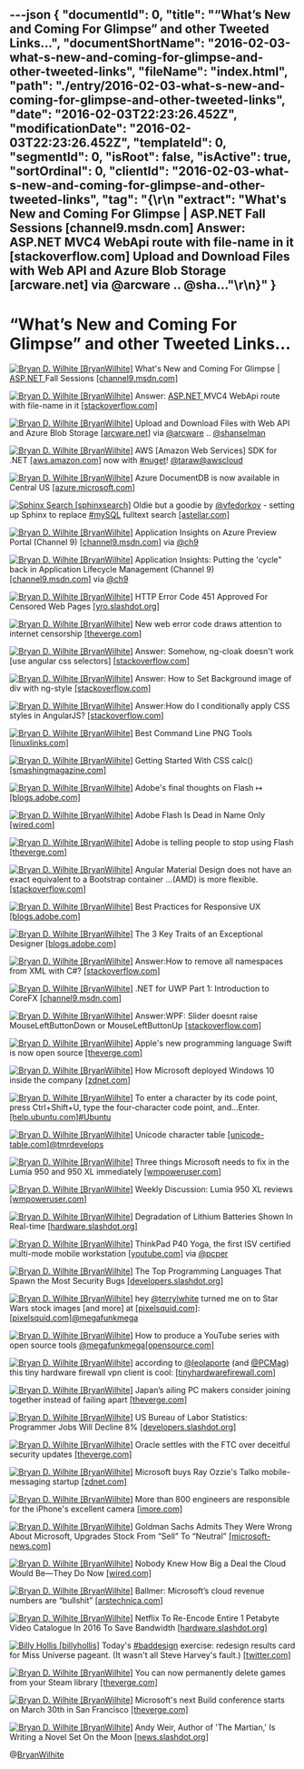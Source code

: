 ---json
{
  "documentId": 0,
  "title": "“What’s New and Coming For Glimpse” and other Tweeted Links…",
  "documentShortName": "2016-02-03-what-s-new-and-coming-for-glimpse-and-other-tweeted-links",
  "fileName": "index.html",
  "path": "./entry/2016-02-03-what-s-new-and-coming-for-glimpse-and-other-tweeted-links",
  "date": "2016-02-03T22:23:26.452Z",
  "modificationDate": "2016-02-03T22:23:26.452Z",
  "templateId": 0,
  "segmentId": 0,
  "isRoot": false,
  "isActive": true,
  "sortOrdinal": 0,
  "clientId": "2016-02-03-what-s-new-and-coming-for-glimpse-and-other-tweeted-links",
  "tag": "{\r\n  \"extract\": \"What's New and Coming For Glimpse | ASP.NET  Fall Sessions [channel9.msdn.com]  Answer: ASP.NET  MVC4 WebApi route with file-name in it [stackoverflow.com]  Upload and Download Files with Web API and Azure Blob Storage [arcware.net]  via @arcware .. @sha...\"\r\n}"
}
---

# “What’s New and Coming For Glimpse” and other Tweeted Links…

[<img alt="Bryan D. Wilhite [BryanWilhite]" src="https://songhay.blob.core.windows.net/shared-social-twitter/BryanWilhite.jpeg">](http://t.co/UNdqV0Z1zz "Bryan D. Wilhite [BryanWilhite]") What's New and Coming For Glimpse | [ASP.NET ](http://www.asp.net/) Fall Sessions [[channel9.msdn.com]](https://channel9.msdn.com/Events/ASPNET-Events/ASPNET-Fall-Sessions/Whats-New-and-Coming-For-Glimpse)

[<img alt="Bryan D. Wilhite [BryanWilhite]" src="https://songhay.blob.core.windows.net/shared-social-twitter/BryanWilhite.jpeg">](http://t.co/UNdqV0Z1zz "Bryan D. Wilhite [BryanWilhite]") Answer: [ASP.NET ](http://www.asp.net/) MVC4 WebApi route with file-name in it [[stackoverflow.com]](http://stackoverflow.com/questions/14664488/asp-net-mvc4-webapi-route-with-file-name-in-it/14664712?stw=2#14664712)

[<img alt="Bryan D. Wilhite [BryanWilhite]" src="https://songhay.blob.core.windows.net/shared-social-twitter/BryanWilhite.jpeg">](http://t.co/UNdqV0Z1zz "Bryan D. Wilhite [BryanWilhite]") Upload and Download Files with Web API and Azure Blob Storage [[arcware.net]](http://arcware.net/upload-and-download-files-with-web-api-and-azure-blob-storage/) via [@arcware](http://twitter.com/arcware) .. [@shanselman](http://twitter.com/shanselman)

[<img alt="Bryan D. Wilhite [BryanWilhite]" src="https://songhay.blob.core.windows.net/shared-social-twitter/BryanWilhite.jpeg">](http://t.co/UNdqV0Z1zz "Bryan D. Wilhite [BryanWilhite]") AWS [Amazon Web Services] SDK for .NET [[aws.amazon.com]](http://aws.amazon.com/sdk-for-net/) now with [#nuget](http://search.twitter.com/search?q=%23nuget)! [@taraw](http://twitter.com/taraw)[@awscloud](http://twitter.com/awscloud)

[<img alt="Bryan D. Wilhite [BryanWilhite]" src="https://songhay.blob.core.windows.net/shared-social-twitter/BryanWilhite.jpeg">](http://t.co/UNdqV0Z1zz "Bryan D. Wilhite [BryanWilhite]") Azure DocumentDB is now available in Central US [[azure.microsoft.com]](https://azure.microsoft.com/en-us/blog/azure-documentdb-is-now-available-in-central-us/)

[<img alt="Sphinx Search [sphinxsearch]" src="https://songhay.blob.core.windows.net/shared-social-twitter/sphinxsearch.png">](http://t.co/lgp2Lm2Dba "Sphinx Search [sphinxsearch]") Oldie but a goodie by [@vfedorkov](http://twitter.com/vfedorkov) - setting up Sphinx to replace [#mySQL](http://search.twitter.com/search?q=%23mySQL) fulltext search [[astellar.com]](http://astellar.com/2011/12/replacing-mysql-full-text-search-with-sphinx/)

[<img alt="Bryan D. Wilhite [BryanWilhite]" src="https://songhay.blob.core.windows.net/shared-social-twitter/BryanWilhite.jpeg">](http://t.co/UNdqV0Z1zz "Bryan D. Wilhite [BryanWilhite]") Application Insights on Azure Preview Portal (Channel 9) [[channel9.msdn.com]](https://channel9.msdn.com/Series/Application-Insights-on-Azure-Preview-Portal) via [@ch9](http://twitter.com/ch9)

[<img alt="Bryan D. Wilhite [BryanWilhite]" src="https://songhay.blob.core.windows.net/shared-social-twitter/BryanWilhite.jpeg">](http://t.co/UNdqV0Z1zz "Bryan D. Wilhite [BryanWilhite]") Application Insights: Putting the 'cycle" back in Application Lifecycle Management (Channel 9) [[channel9.msdn.com]](https://channel9.msdn.com/Events/Ignite/Australia-2015/DEV323) via [@ch9](http://twitter.com/ch9)

[<img alt="Bryan D. Wilhite [BryanWilhite]" src="https://songhay.blob.core.windows.net/shared-social-twitter/BryanWilhite.jpeg">](http://t.co/UNdqV0Z1zz "Bryan D. Wilhite [BryanWilhite]") HTTP Error Code 451 Approved For Censored Web Pages [[yro.slashdot.org]](http://yro.slashdot.org/story/15/12/21/1549258/http-error-code-451-approved-for-censored-web-pages?utm_source=feedly1.0mainlinkanon&utm_medium=feed)

[<img alt="Bryan D. Wilhite [BryanWilhite]" src="https://songhay.blob.core.windows.net/shared-social-twitter/BryanWilhite.jpeg">](http://t.co/UNdqV0Z1zz "Bryan D. Wilhite [BryanWilhite]") New web error code draws attention to internet censorship [[theverge.com]](http://www.theverge.com/2015/12/21/10632678/http-status-code-451-censorship-tim-bray)

[<img alt="Bryan D. Wilhite [BryanWilhite]" src="https://songhay.blob.core.windows.net/shared-social-twitter/BryanWilhite.jpeg">](http://t.co/UNdqV0Z1zz "Bryan D. Wilhite [BryanWilhite]") Answer: Somehow, ng-cloak doesn't work [use angular css selectors] [[stackoverflow.com]](http://stackoverflow.com/questions/29339293/somehow-ng-cloak-doesnt-work/29339590?stw=2#29339590)

[<img alt="Bryan D. Wilhite [BryanWilhite]" src="https://songhay.blob.core.windows.net/shared-social-twitter/BryanWilhite.jpeg">](http://t.co/UNdqV0Z1zz "Bryan D. Wilhite [BryanWilhite]") Answer: How to Set Background image of div with ng-style [[stackoverflow.com]](http://stackoverflow.com/questions/24899699/how-to-set-background-image-of-div-with-ng-style/24902075?stw=2#24902075)

[<img alt="Bryan D. Wilhite [BryanWilhite]" src="https://songhay.blob.core.windows.net/shared-social-twitter/BryanWilhite.jpeg">](http://t.co/UNdqV0Z1zz "Bryan D. Wilhite [BryanWilhite]") Answer:How do I conditionally apply CSS styles in AngularJS? [[stackoverflow.com]](http://stackoverflow.com/questions/13813254/how-do-i-conditionally-apply-css-styles-in-angularjs/13813255?stw=2#13813255)

[<img alt="Bryan D. Wilhite [BryanWilhite]" src="https://songhay.blob.core.windows.net/shared-social-twitter/BryanWilhite.jpeg">](http://t.co/UNdqV0Z1zz "Bryan D. Wilhite [BryanWilhite]") Best Command Line PNG Tools [[linuxlinks.com]](http://www.linuxlinks.com/article/20151219045905117/PNGTools.html)

[<img alt="Bryan D. Wilhite [BryanWilhite]" src="https://songhay.blob.core.windows.net/shared-social-twitter/BryanWilhite.jpeg">](http://t.co/UNdqV0Z1zz "Bryan D. Wilhite [BryanWilhite]") Getting Started With CSS calc() [[smashingmagazine.com]](https://www.smashingmagazine.com/2015/12/getting-started-css-calc-techniques/)

[<img alt="Bryan D. Wilhite [BryanWilhite]" src="https://songhay.blob.core.windows.net/shared-social-twitter/BryanWilhite.jpeg">](http://t.co/UNdqV0Z1zz "Bryan D. Wilhite [BryanWilhite]") Adobe's final thoughts on Flash ↦ [[blogs.adobe.com]](http://blogs.adobe.com/conversations/2015/11/flash-html5-and-open-web-standards.html)

[<img alt="Bryan D. Wilhite [BryanWilhite]" src="https://songhay.blob.core.windows.net/shared-social-twitter/BryanWilhite.jpeg">](http://t.co/UNdqV0Z1zz "Bryan D. Wilhite [BryanWilhite]") Adobe Flash Is Dead in Name Only [[wired.com]](http://www.wired.com/2015/12/adobe-flash-is-dead-in-name-only/)

[<img alt="Bryan D. Wilhite [BryanWilhite]" src="https://songhay.blob.core.windows.net/shared-social-twitter/BryanWilhite.jpeg">](http://t.co/UNdqV0Z1zz "Bryan D. Wilhite [BryanWilhite]") Adobe is telling people to stop using Flash [[theverge.com]](http://www.theverge.com/2015/12/1/9827778/stop-using-flash)

[<img alt="Bryan D. Wilhite [BryanWilhite]" src="https://songhay.blob.core.windows.net/shared-social-twitter/BryanWilhite.jpeg">](http://t.co/UNdqV0Z1zz "Bryan D. Wilhite [BryanWilhite]") Angular Material Design does not have an exact equivalent to a Bootstrap container …(AMD) is more flexible. [[stackoverflow.com]](https://stackoverflow.com/questions/28654623/angular-material-grid-system/28682911#28682911)

[<img alt="Bryan D. Wilhite [BryanWilhite]" src="https://songhay.blob.core.windows.net/shared-social-twitter/BryanWilhite.jpeg">](http://t.co/UNdqV0Z1zz "Bryan D. Wilhite [BryanWilhite]") Best Practices for Responsive UX [[blogs.adobe.com]](http://blogs.adobe.com/creativecloud/best-practices-for-responsive-ux/)

[<img alt="Bryan D. Wilhite [BryanWilhite]" src="https://songhay.blob.core.windows.net/shared-social-twitter/BryanWilhite.jpeg">](http://t.co/UNdqV0Z1zz "Bryan D. Wilhite [BryanWilhite]") The 3 Key Traits of an Exceptional Designer [[blogs.adobe.com]](http://blogs.adobe.com/creativecloud/the-3-key-traits-of-an-exceptional-designer/)

[<img alt="Bryan D. Wilhite [BryanWilhite]" src="https://songhay.blob.core.windows.net/shared-social-twitter/BryanWilhite.jpeg">](http://t.co/UNdqV0Z1zz "Bryan D. Wilhite [BryanWilhite]") Answer:How to remove all namespaces from XML with C#? [[stackoverflow.com]](http://stackoverflow.com/questions/987135/how-to-remove-all-namespaces-from-xml-with-c/7238007?stw=2#7238007)

[<img alt="Bryan D. Wilhite [BryanWilhite]" src="https://songhay.blob.core.windows.net/shared-social-twitter/BryanWilhite.jpeg">](http://t.co/UNdqV0Z1zz "Bryan D. Wilhite [BryanWilhite]") .NET for UWP Part 1: Introduction to CoreFX [[channel9.msdn.com]](https://channel9.msdn.com/Blogs/dotnet/NET-for-UWP-Part-1-Introduction-to-CoreFX)

[<img alt="Bryan D. Wilhite [BryanWilhite]" src="https://songhay.blob.core.windows.net/shared-social-twitter/BryanWilhite.jpeg">](http://t.co/UNdqV0Z1zz "Bryan D. Wilhite [BryanWilhite]") Answer:WPF: Slider doesnt raise MouseLeftButtonDown or MouseLeftButtonUp [[stackoverflow.com]](http://stackoverflow.com/questions/160995/wpf-slider-doesnt-raise-mouseleftbuttondown-or-mouseleftbuttonup/161025?stw=2#161025)

[<img alt="Bryan D. Wilhite [BryanWilhite]" src="https://songhay.blob.core.windows.net/shared-social-twitter/BryanWilhite.jpeg">](http://t.co/UNdqV0Z1zz "Bryan D. Wilhite [BryanWilhite]") Apple's new programming language Swift is now open source [[theverge.com]](http://www.theverge.com/2015/12/3/9842854/apple-swift-open-source-released)

[<img alt="Bryan D. Wilhite [BryanWilhite]" src="https://songhay.blob.core.windows.net/shared-social-twitter/BryanWilhite.jpeg">](http://t.co/UNdqV0Z1zz "Bryan D. Wilhite [BryanWilhite]") How Microsoft deployed Windows 10 inside the company [[zdnet.com]](http://www.zdnet.com/article/how-microsoft-deployed-windows-10-inside-the-company/#ftag=RSSbaffb68)

[<img alt="Bryan D. Wilhite [BryanWilhite]" src="https://songhay.blob.core.windows.net/shared-social-twitter/BryanWilhite.jpeg">](http://t.co/UNdqV0Z1zz "Bryan D. Wilhite [BryanWilhite]") To enter a character by its code point, press Ctrl+Shift+U, type the four-character code point, and…Enter. [[help.ubuntu.com]](https://help.ubuntu.com/stable/ubuntu-help/tips-specialchars.html)[#Ubuntu](http://search.twitter.com/search?q=%23Ubuntu)

[<img alt="Bryan D. Wilhite [BryanWilhite]" src="https://songhay.blob.core.windows.net/shared-social-twitter/BryanWilhite.jpeg">](http://t.co/UNdqV0Z1zz "Bryan D. Wilhite [BryanWilhite]") Unicode character table [[unicode-table.com]](http://unicode-table.com/en/)[@tmrdevelops](http://twitter.com/tmrdevelops)

[<img alt="Bryan D. Wilhite [BryanWilhite]" src="https://songhay.blob.core.windows.net/shared-social-twitter/BryanWilhite.jpeg">](http://t.co/UNdqV0Z1zz "Bryan D. Wilhite [BryanWilhite]") Three things Microsoft needs to fix in the Lumia 950 and 950 XL immediately [[wmpoweruser.com]](http://wmpoweruser.com/three-things-microsoft-needs-fix-lumia-950-950-xl-immediately/)

[<img alt="Bryan D. Wilhite [BryanWilhite]" src="https://songhay.blob.core.windows.net/shared-social-twitter/BryanWilhite.jpeg">](http://t.co/UNdqV0Z1zz "Bryan D. Wilhite [BryanWilhite]") Weekly Discussion: Lumia 950 XL reviews [[wmpoweruser.com]](http://wmpoweruser.com/weekly-discussion-lumia-950-xl-reviews/)

[<img alt="Bryan D. Wilhite [BryanWilhite]" src="https://songhay.blob.core.windows.net/shared-social-twitter/BryanWilhite.jpeg">](http://t.co/UNdqV0Z1zz "Bryan D. Wilhite [BryanWilhite]") Degradation of Lithium Batteries Shown In Real-time [[hardware.slashdot.org]](http://hardware.slashdot.org/story/15/12/19/2110208/degradation-of-lithium-batteries-shown-in-real-time?utm_source=feedly1.0mainlinkanon&utm_medium=feed)

[<img alt="Bryan D. Wilhite [BryanWilhite]" src="https://songhay.blob.core.windows.net/shared-social-twitter/BryanWilhite.jpeg">](http://t.co/UNdqV0Z1zz "Bryan D. Wilhite [BryanWilhite]") ThinkPad P40 Yoga, the first ISV certified multi-mode mobile workstation [[youtube.com]](https://www.youtube.com/watch?v=I_LmPYsYakM&feature=youtu.be) via [@pcper](http://twitter.com/pcper)

[<img alt="Bryan D. Wilhite [BryanWilhite]" src="https://songhay.blob.core.windows.net/shared-social-twitter/BryanWilhite.jpeg">](http://t.co/UNdqV0Z1zz "Bryan D. Wilhite [BryanWilhite]") The Top Programming Languages That Spawn the Most Security Bugs [[developers.slashdot.org]](http://developers.slashdot.org/story/15/12/04/1428208/the-top-programming-languages-that-spawn-the-most-security-bugs?utm_source=feedly1.0mainlinkanon&utm_medium=feed)

[<img alt="Bryan D. Wilhite [BryanWilhite]" src="https://songhay.blob.core.windows.net/shared-social-twitter/BryanWilhite.jpeg">](http://t.co/UNdqV0Z1zz "Bryan D. Wilhite [BryanWilhite]") hey [@terrylwhite](http://twitter.com/terrylwhite) turned me on to Star Wars stock images [and more] at [[pixelsquid.com]](https://www.pixelsquid.com/): [[pixelsquid.com]](https://www.pixelsquid.com/stock-images/star-wars)[@megafunkmega](http://twitter.com/megafunkmega)

[<img alt="Bryan D. Wilhite [BryanWilhite]" src="https://songhay.blob.core.windows.net/shared-social-twitter/BryanWilhite.jpeg">](http://t.co/UNdqV0Z1zz "Bryan D. Wilhite [BryanWilhite]") How to produce a YouTube series with open source tools [@megafunkmega](http://twitter.com/megafunkmega)[[opensource.com]](https://opensource.com/life/15/12/hello-world-program-youtube)

[<img alt="Bryan D. Wilhite [BryanWilhite]" src="https://songhay.blob.core.windows.net/shared-social-twitter/BryanWilhite.jpeg">](http://t.co/UNdqV0Z1zz "Bryan D. Wilhite [BryanWilhite]") according to [@leolaporte](http://twitter.com/leolaporte) (and [@PCMag](http://twitter.com/PCMag)) this tiny hardware firewall vpn client is cool: [[tinyhardwarefirewall.com]](http://www.tinyhardwarefirewall.com/thfwhome-1-1)

[<img alt="Bryan D. Wilhite [BryanWilhite]" src="https://songhay.blob.core.windows.net/shared-social-twitter/BryanWilhite.jpeg">](http://t.co/UNdqV0Z1zz "Bryan D. Wilhite [BryanWilhite]") Japan’s ailing PC makers consider joining together instead of failing apart [[theverge.com]](http://www.theverge.com/2015/12/4/9848204/toshiba-pc-business-spin-off-vaio-fujitsu)

[<img alt="Bryan D. Wilhite [BryanWilhite]" src="https://songhay.blob.core.windows.net/shared-social-twitter/BryanWilhite.jpeg">](http://t.co/UNdqV0Z1zz "Bryan D. Wilhite [BryanWilhite]") US Bureau of Labor Statistics: Programmer Jobs Will Decline 8% [[developers.slashdot.org]](http://developers.slashdot.org/story/15/12/22/1638251/us-bureau-of-labor-statistics-programmer-jobs-will-decline-8?utm_source=feedly1.0mainlinkanon&utm_medium=feed)

[<img alt="Bryan D. Wilhite [BryanWilhite]" src="https://songhay.blob.core.windows.net/shared-social-twitter/BryanWilhite.jpeg">](http://t.co/UNdqV0Z1zz "Bryan D. Wilhite [BryanWilhite]") Oracle settles with the FTC over deceitful security updates [[theverge.com]](http://www.theverge.com/2015/12/21/10640552/oracle-java-settle-ftc-security)

[<img alt="Bryan D. Wilhite [BryanWilhite]" src="https://songhay.blob.core.windows.net/shared-social-twitter/BryanWilhite.jpeg">](http://t.co/UNdqV0Z1zz "Bryan D. Wilhite [BryanWilhite]") Microsoft buys Ray Ozzie's Talko mobile-messaging startup [[zdnet.com]](http://www.zdnet.com/article/microsoft-buys-ray-ozzies-talko-mobile-messaging-startup/#ftag=RSSbaffb68)

[<img alt="Bryan D. Wilhite [BryanWilhite]" src="https://songhay.blob.core.windows.net/shared-social-twitter/BryanWilhite.jpeg">](http://t.co/UNdqV0Z1zz "Bryan D. Wilhite [BryanWilhite]") More than 800 engineers are responsible for the iPhone's excellent camera [[imore.com]](http://www.imore.com/over-800-engineers-contribute-make-iphone-camera-excellent)

[<img alt="Bryan D. Wilhite [BryanWilhite]" src="https://songhay.blob.core.windows.net/shared-social-twitter/BryanWilhite.jpeg">](http://t.co/UNdqV0Z1zz "Bryan D. Wilhite [BryanWilhite]") Goldman Sachs Admits They Were Wrong About Microsoft, Upgrades Stock From “Sell” To “Neutral” [[microsoft-news.com]](http://microsoft-news.com/goldman-sachs-admits-they-were-wrong-about-microsoft-upgrades-stock-from-sell-to-neutral/)

[<img alt="Bryan D. Wilhite [BryanWilhite]" src="https://songhay.blob.core.windows.net/shared-social-twitter/BryanWilhite.jpeg">](http://t.co/UNdqV0Z1zz "Bryan D. Wilhite [BryanWilhite]") Nobody Knew How Big a Deal the Cloud Would Be—They Do Now [[wired.com]](http://www.wired.com/2015/12/2015-was-the-year-the-cloud-defeated-techs-walking-dead/)

[<img alt="Bryan D. Wilhite [BryanWilhite]" src="https://songhay.blob.core.windows.net/shared-social-twitter/BryanWilhite.jpeg">](http://t.co/UNdqV0Z1zz "Bryan D. Wilhite [BryanWilhite]") Ballmer: Microsoft’s cloud revenue numbers are “bullshit” [[arstechnica.com]](http://arstechnica.com/information-technology/2015/12/ballmer-microsofts-cloud-revenue-numbers-are-bullshit/)

[<img alt="Bryan D. Wilhite [BryanWilhite]" src="https://songhay.blob.core.windows.net/shared-social-twitter/BryanWilhite.jpeg">](http://t.co/UNdqV0Z1zz "Bryan D. Wilhite [BryanWilhite]") Netflix To Re-Encode Entire 1 Petabyte Video Catalogue In 2016 To Save Bandwidth [[hardware.slashdot.org]](http://hardware.slashdot.org/story/15/12/15/1558242/netflix-to-re-encode-entire-1-petabyte-video-catalogue-in-2016-to-save-bandwidth?utm_source=feedly1.0mainlinkanon&utm_medium=feed)

[<img alt="Billy Hollis [billyhollis]" src="https://songhay.blob.core.windows.net/shared-social-twitter/billyhollis.jpeg">](http://t.co/5lDLIXYDXi "Billy Hollis [billyhollis]") Today's [#baddesign](http://search.twitter.com/search?q=%23baddesign) exercise: redesign results card for Miss Universe pageant. (It wasn't all Steve Harvey's fault.) [[twitter.com]](https://twitter.com/billyhollis/status/679411643529502721/photo/1)

[<img alt="Bryan D. Wilhite [BryanWilhite]" src="https://songhay.blob.core.windows.net/shared-social-twitter/BryanWilhite.jpeg">](http://t.co/UNdqV0Z1zz "Bryan D. Wilhite [BryanWilhite]") You can now permanently delete games from your Steam library [[theverge.com]](http://www.theverge.com/2015/12/4/9848930/steam-library-delete-games-permanently-how-to)

[<img alt="Bryan D. Wilhite [BryanWilhite]" src="https://songhay.blob.core.windows.net/shared-social-twitter/BryanWilhite.jpeg">](http://t.co/UNdqV0Z1zz "Bryan D. Wilhite [BryanWilhite]") Microsoft's next Build conference starts on March 30th in San Francisco [[theverge.com]](http://www.theverge.com/2015/12/4/9849500/microsoft-build-2016-conference-date)

[<img alt="Bryan D. Wilhite [BryanWilhite]" src="https://songhay.blob.core.windows.net/shared-social-twitter/BryanWilhite.jpeg">](http://t.co/UNdqV0Z1zz "Bryan D. Wilhite [BryanWilhite]") Andy Weir, Author of 'The Martian,' Is Writing a Novel Set On the Moon [[news.slashdot.org]](http://news.slashdot.org/story/15/12/19/2040200/andy-weir-author-of-the-martian-is-writing-a-novel-set-on-the-moon?utm_source=feedly1.0mainlinkanon&utm_medium=feed)

@[BryanWilhite](https://twitter.com/BryanWilhite)

